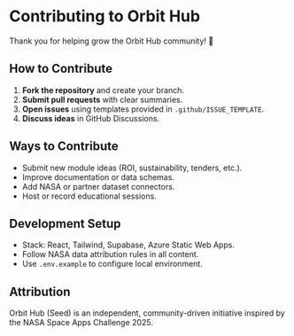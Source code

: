 # Contributing to Orbit Hub

Thank you for helping grow the Orbit Hub community! 🚀

## How to Contribute

1. **Fork the repository** and create your branch.  
2. **Submit pull requests** with clear summaries.  
3. **Open issues** using templates provided in `.github/ISSUE_TEMPLATE`.  
4. **Discuss ideas** in GitHub Discussions.

## Ways to Contribute

- Submit new module ideas (ROI, sustainability, tenders, etc.).  
- Improve documentation or data schemas.  
- Add NASA or partner dataset connectors.  
- Host or record educational sessions.

## Development Setup

- Stack: React, Tailwind, Supabase, Azure Static Web Apps.  
- Follow NASA data attribution rules in all content.  
- Use `.env.example` to configure local environment.

## Attribution

Orbit Hub (Seed) is an independent, community-driven initiative inspired by the NASA Space Apps Challenge 2025.

